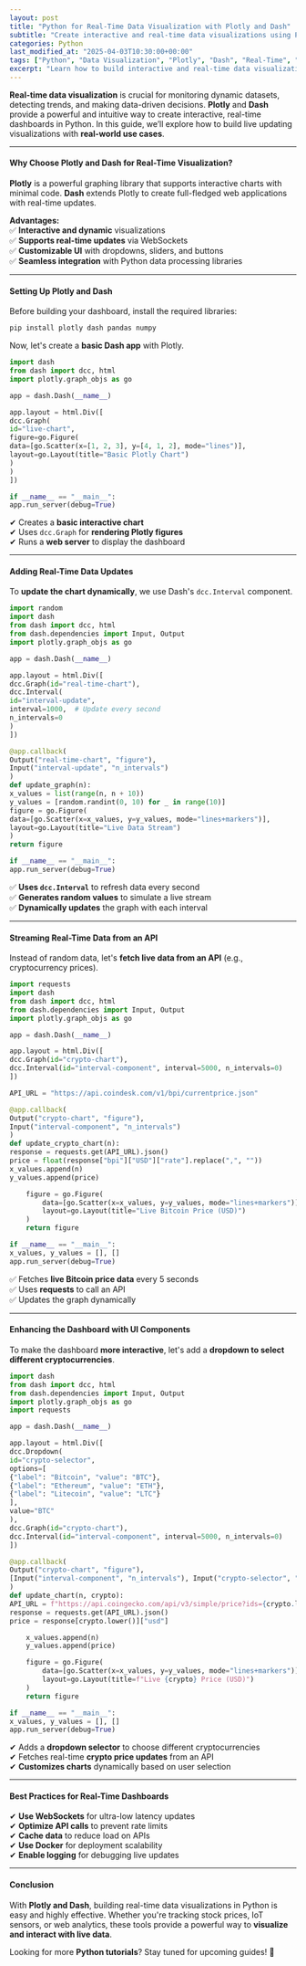 ```yaml
---
layout: post
title: "Python for Real-Time Data Visualization with Plotly and Dash"
subtitle: "Create interactive and real-time data visualizations using Python, Plotly, and Dash"
categories: Python
last_modified_at: "2025-04-03T10:30:00+00:00"
tags: ["Python", "Data Visualization", "Plotly", "Dash", "Real-Time", "Interactive Dashboards"]
excerpt: "Learn how to build interactive and real-time data visualizations using Python with Plotly and Dash, perfect for monitoring live data streams."
---
```

**Real-time data visualization** is crucial for monitoring dynamic datasets, detecting trends, and making data-driven decisions. **Plotly** and **Dash** provide a powerful and intuitive way to create interactive, real-time dashboards in Python. In this guide, we’ll explore how to build live updating visualizations with **real-world use cases**.

---

#### Why Choose Plotly and Dash for Real-Time Visualization?

**Plotly** is a powerful graphing library that supports interactive charts with minimal code. **Dash** extends Plotly to create full-fledged web applications with real-time updates.

**Advantages:**  
✅ **Interactive and dynamic** visualizations  
✅ **Supports real-time updates** via WebSockets  
✅ **Customizable UI** with dropdowns, sliders, and buttons  
✅ **Seamless integration** with Python data processing libraries

---

#### Setting Up Plotly and Dash

Before building your dashboard, install the required libraries:

```sh  
pip install plotly dash pandas numpy  
```

Now, let's create a **basic Dash app** with Plotly.

```python  
import dash  
from dash import dcc, html  
import plotly.graph_objs as go

app = dash.Dash(__name__)

app.layout = html.Div([  
dcc.Graph(  
id="live-chart",  
figure=go.Figure(  
data=[go.Scatter(x=[1, 2, 3], y=[4, 1, 2], mode="lines")],  
layout=go.Layout(title="Basic Plotly Chart")  
)  
)  
])

if __name__ == "__main__":  
app.run_server(debug=True)  
```

✔ Creates a **basic interactive chart**  
✔ Uses `dcc.Graph` for **rendering Plotly figures**  
✔ Runs a **web server** to display the dashboard

---

#### Adding Real-Time Data Updates

To **update the chart dynamically**, we use Dash's `dcc.Interval` component.

```python  
import random  
import dash  
from dash import dcc, html  
from dash.dependencies import Input, Output  
import plotly.graph_objs as go

app = dash.Dash(__name__)

app.layout = html.Div([  
dcc.Graph(id="real-time-chart"),  
dcc.Interval(  
id="interval-update",  
interval=1000,  # Update every second  
n_intervals=0  
)  
])

@app.callback(  
Output("real-time-chart", "figure"),  
Input("interval-update", "n_intervals")  
)  
def update_graph(n):  
x_values = list(range(n, n + 10))  
y_values = [random.randint(0, 10) for _ in range(10)]  
figure = go.Figure(  
data=[go.Scatter(x=x_values, y=y_values, mode="lines+markers")],  
layout=go.Layout(title="Live Data Stream")  
)  
return figure

if __name__ == "__main__":  
app.run_server(debug=True)  
```

✅ **Uses `dcc.Interval`** to refresh data every second  
✅ **Generates random values** to simulate a live stream  
✅ **Dynamically updates** the graph with each interval

---

#### Streaming Real-Time Data from an API

Instead of random data, let's **fetch live data from an API** (e.g., cryptocurrency prices).

```python  
import requests  
import dash  
from dash import dcc, html  
from dash.dependencies import Input, Output  
import plotly.graph_objs as go

app = dash.Dash(__name__)

app.layout = html.Div([  
dcc.Graph(id="crypto-chart"),  
dcc.Interval(id="interval-component", interval=5000, n_intervals=0)  
])

API_URL = "https://api.coindesk.com/v1/bpi/currentprice.json"

@app.callback(  
Output("crypto-chart", "figure"),  
Input("interval-component", "n_intervals")  
)  
def update_crypto_chart(n):  
response = requests.get(API_URL).json()  
price = float(response["bpi"]["USD"]["rate"].replace(",", ""))  
x_values.append(n)  
y_values.append(price)

    figure = go.Figure(  
        data=[go.Scatter(x=x_values, y=y_values, mode="lines+markers")],  
        layout=go.Layout(title="Live Bitcoin Price (USD)")  
    )  
    return figure  

if __name__ == "__main__":  
x_values, y_values = [], []  
app.run_server(debug=True)  
```

✅ Fetches **live Bitcoin price data** every 5 seconds  
✅ Uses **requests** to call an API  
✅ Updates the graph dynamically

---

#### Enhancing the Dashboard with UI Components

To make the dashboard **more interactive**, let's add a **dropdown to select different cryptocurrencies**.

```python  
import dash  
from dash import dcc, html  
from dash.dependencies import Input, Output  
import plotly.graph_objs as go  
import requests

app = dash.Dash(__name__)

app.layout = html.Div([  
dcc.Dropdown(  
id="crypto-selector",  
options=[  
{"label": "Bitcoin", "value": "BTC"},  
{"label": "Ethereum", "value": "ETH"},  
{"label": "Litecoin", "value": "LTC"}  
],  
value="BTC"  
),  
dcc.Graph(id="crypto-chart"),  
dcc.Interval(id="interval-component", interval=5000, n_intervals=0)  
])

@app.callback(  
Output("crypto-chart", "figure"),  
[Input("interval-component", "n_intervals"), Input("crypto-selector", "value")]  
)  
def update_chart(n, crypto):  
API_URL = f"https://api.coingecko.com/api/v3/simple/price?ids={crypto.lower()}&vs_currencies=usd"  
response = requests.get(API_URL).json()  
price = response[crypto.lower()]["usd"]

    x_values.append(n)  
    y_values.append(price)  

    figure = go.Figure(  
        data=[go.Scatter(x=x_values, y=y_values, mode="lines+markers")],  
        layout=go.Layout(title=f"Live {crypto} Price (USD)")  
    )  
    return figure  

if __name__ == "__main__":  
x_values, y_values = [], []  
app.run_server(debug=True)  
```

✔ Adds a **dropdown selector** to choose different cryptocurrencies  
✔ Fetches real-time **crypto price updates** from an API  
✔ **Customizes charts** dynamically based on user selection

---

#### Best Practices for Real-Time Dashboards

✔ **Use WebSockets** for ultra-low latency updates  
✔ **Optimize API calls** to prevent rate limits  
✔ **Cache data** to reduce load on APIs  
✔ **Use Docker** for deployment scalability  
✔ **Enable logging** for debugging live updates

---

#### Conclusion

With **Plotly and Dash**, building real-time data visualizations in Python is easy and highly effective. Whether you're tracking stock prices, IoT sensors, or web analytics, these tools provide a powerful way to **visualize and interact with live data**.

Looking for more **Python tutorials**? Stay tuned for upcoming guides! 🚀  
